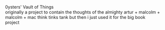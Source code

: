 0ysters' Vault of Things <br>
originally a project to contain the thoughts of the almighty artur + malcolm + malcolm + mac think tinks tank but then i just used it for
the big book project
